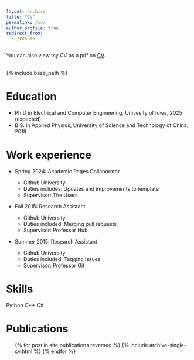 ```yaml
---
layout: archive
title: "CV"
permalink: /cv/
author_profile: true
redirect_from:
  - /resume
---
```


<div class="wordwrap">You can also view my CV as a pdf on <a href="https://xxliu1996.github.io/files/2021-06-23-deep-convolutional-feature-based-fluorescence-to-color-image-registration.pdf">CV</a>.
</div>

<br/>

{% include base_path %}

Education
======
* Ph.D in Electrical and Computer Engineering, Univesity of Iowa, 2025 (expected)
* B.S. in Applied Physics, University of Science and Technology of China, 2019

Work experience
======
* Spring 2024: Academic Pages Collaborator
  * Github University
  * Duties includes: Updates and improvements to template
  * Supervisor: The Users

* Fall 2015: Research Assistant
  * Github University
  * Duties included: Merging pull requests
  * Supervisor: Professor Hub

* Summer 2015: Research Assistant
  * Github University
  * Duties included: Tagging issues
  * Supervisor: Professor Git
  
Skills
======
Python
C++
C#

Publications
======
  <ul>{% for post in site.publications reversed %}
    {% include archive-single-cv.html %}
  {% endfor %}</ul>